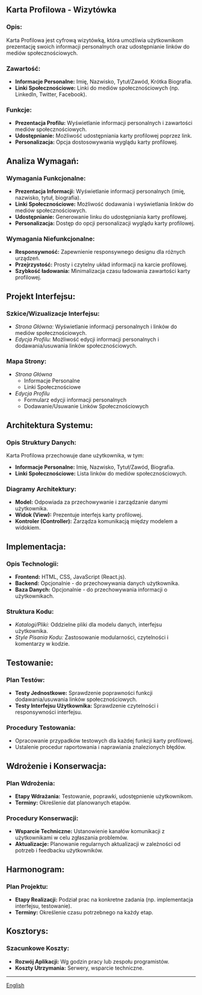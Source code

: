 ## Karta Profilowa - Wizytówka

### Opis:

Karta Profilowa jest cyfrową wizytówką, która umożliwia użytkownikom prezentację swoich informacji personalnych oraz udostępnianie linków do mediów społecznościowych.

### Zawartość:

- **Informacje Personalne:** Imię, Nazwisko, Tytuł/Zawód, Krótka Biografia.
- **Linki Społecznościowe:** Linki do mediów społecznościowych (np. LinkedIn, Twitter, Facebook).

### Funkcje:

- **Prezentacja Profilu:** Wyświetlanie informacji personalnych i zawartości mediów społecznościowych.
- **Udostępnianie:** Możliwość udostępniania karty profilowej poprzez link.
- **Personalizacja:** Opcja dostosowywania wyglądu karty profilowej.

## Analiza Wymagań:

### Wymagania Funkcjonalne:

- **Prezentacja Informacji:** Wyświetlanie informacji personalnych (imię, nazwisko, tytuł, biografia).
- **Linki Społecznościowe:** Możliwość dodawania i wyświetlania linków do mediów społecznościowych.
- **Udostępnianie:** Generowanie linku do udostępniania karty profilowej.
- **Personalizacja:** Dostęp do opcji personalizacji wyglądu karty profilowej.

### Wymagania Niefunkcjonalne:

- **Responsywność:** Zapewnienie responsywnego designu dla różnych urządzeń.
- **Przejrzystość:** Prosty i czytelny układ informacji na karcie profilowej.
- **Szybkość ładowania:** Minimalizacja czasu ładowania zawartości karty profilowej.

## Projekt Interfejsu:

### Szkice/Wizualizacje Interfejsu:

- _Strona Główna:_ Wyświetlanie informacji personalnych i linków do mediów społecznościowych.
- _Edycja Profilu:_ Możliwość edycji informacji personalnych i dodawania/usuwania linków społecznościowych.

### Mapa Strony:

- _Strona Główna_
  - Informacje Personalne
  - Linki Społecznościowe
- _Edycja Profilu_
  - Formularz edycji informacji personalnych
  - Dodawanie/Usuwanie Linków Społecznościowych

## Architektura Systemu:

### Opis Struktury Danych:

Karta Profilowa przechowuje dane użytkownika, w tym:

- **Informacje Personalne:** Imię, Nazwisko, Tytuł/Zawód, Biografia.
- **Linki Społecznościowe:** Lista linków do mediów społecznościowych.

### Diagramy Architektury:

- **Model:** Odpowiada za przechowywanie i zarządzanie danymi użytkownika.
- **Widok (View):** Prezentuje interfejs karty profilowej.
- **Kontroler (Controller):** Zarządza komunikacją między modelem a widokiem.

## Implementacja:

### Opis Technologii:

- **Frontend:** HTML, CSS, JavaScript (React.js).
- **Backend:** Opcjonalnie - do przechowywania danych użytkownika.
- **Baza Danych:** Opcjonalnie - do przechowywania informacji o użytkownikach.

### Struktura Kodu:

- _Katalogi/Pliki:_ Oddzielne pliki dla modelu danych, interfejsu użytkownika.
- _Style Pisania Kodu:_ Zastosowanie modularności, czytelności i komentarzy w kodzie.

## Testowanie:

### Plan Testów:

- **Testy Jednostkowe:** Sprawdzenie poprawności funkcji dodawania/usuwania linków społecznościowych.
- **Testy Interfejsu Użytkownika:** Sprawdzenie czytelności i responsywności interfejsu.

### Procedury Testowania:

- Opracowanie przypadków testowych dla każdej funkcji karty profilowej.
- Ustalenie procedur raportowania i naprawiania znalezionych błędów.

## Wdrożenie i Konserwacja:

### Plan Wdrożenia:

- **Etapy Wdrażania:** Testowanie, poprawki, udostępnienie użytkownikom.
- **Terminy:** Określenie dat planowanych etapów.

### Procedury Konserwacji:

- **Wsparcie Techniczne:** Ustanowienie kanałów komunikacji z użytkownikami w celu zgłaszania problemów.
- **Aktualizacje:** Planowanie regularnych aktualizacji w zależności od potrzeb i feedbacku użytkowników.

## Harmonogram:

### Plan Projektu:

- **Etapy Realizacji:** Podział prac na konkretne zadania (np. implementacja interfejsu, testowanie).
- **Terminy:** Określenie czasu potrzebnego na każdy etap.

## Kosztorys:

### Szacunkowe Koszty:

- **Rozwój Aplikacji:** Wg godzin pracy lub zespołu programistów.
- **Koszty Utrzymania:** Serwery, wsparcie techniczne.

---

[English](/README.md)
